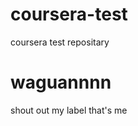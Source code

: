 # coursera-test
coursera test repositary
<h1>waguannnn</h1>
<div>
    <body>shout out my label that's me</body>
</div>
